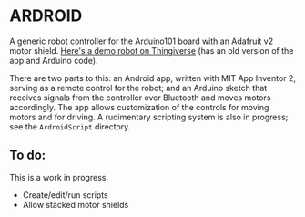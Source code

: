 # ARDROID
A generic robot controller for the Arduino101 board with an Adafruit v2 motor shield. [Here's a demo robot on Thingiverse](http://www.thingiverse.com/thing:1674749) (has an old version of the app and Arduino code).

There are two parts to this: an Android app, written with MIT App Inventor 2, serving as a remote control for the robot; and an Arduino sketch that receives signals from the controller over Bluetooth and moves motors accordingly. The app allows customization of the controls for moving motors and for driving. A rudimentary scripting system is also in progress; see the `ArdroidScript` directory.

## To do:
This is a work in progress.
- Create/edit/run scripts
- Allow stacked motor shields
